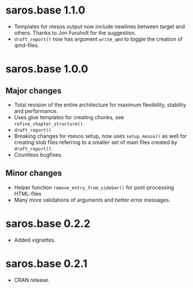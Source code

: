 # saros.base 1.1.0

* Templates for mesos output now include newlines between target and others. Thanks to Jon Furuholt for the suggestion.
* `draft_report()` now has argument `write_qmd` to toggle the creation of qmd-files.

# saros.base 1.0.0

## Major changes

* Total revision of the entire architecture for maximum flexibility, stability and performance. 
* Uses glue templates for creating chunks, see `refine_chapter_structure()`.
* `draft_report()` 
* Breaking changes for mesos setup, now uses `setup_mesos()` as well for creating stub files referring to a smaller set of main files created by `draft_report()`.
* Countless bugfixes.

## Minor changes
* Helper function `remove_entry_from_sidebar()` for post-processing HTML-files
* Many more validations of arguments and better error messages.

# saros.base 0.2.2

* Added vignettes.

# saros.base 0.2.1

* CRAN release.
